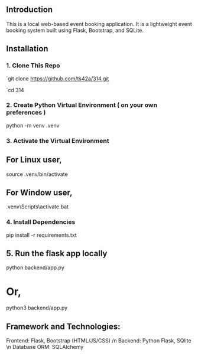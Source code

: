 ## Introduction
This is a local web-based event booking application.
It is a lightweight event booking system built using Flask, Bootstrap, and SQLite.

## Installation
### 1. Clone This Repo
`git clone https://github.com/ts42a/314.git

`cd 314

### 2. Create Python Virtual Environment ( on your own preferences )
python -m venv .venv
### 3. Activate the Virtual Environment 
## For Linux user,
source .venv/bin/activate       
## For Window user,
.venv\Scripts\activate.bat
### 4. Install Dependencies
pip install -r requirements.txt  
## 5. Run the flask app locally
python backend/app.py
# Or,
python3 backend/app.py 

## Framework and Technologies:
Frontend: Flask, Bootstrap (HTML/JS/CSS) /n
Backend: Python Flask, SQlite \n
Database ORM: SQLAlchemy
